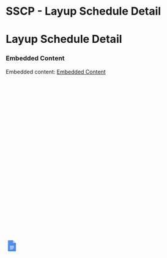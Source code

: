 # SSCP - Layup Schedule Detail

# Layup Schedule Detail

[](https://docs.google.com/document/d/1PO5ssi33ufaAonFQq4mIRjCx1kcAFcQ3cVSWvU7s36Q/edit)

### Embedded Content

Embedded content: [Embedded Content]()

<iframe width="100%" height="400" src="" frameborder="0"></iframe>

![](../../../../../assets/docs_32dp.png)

